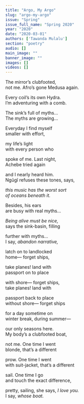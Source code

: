 ```yaml
---
title: "Argo, My Argo"
slug: "argo-my-argo"
issue: "Spring"
issue_full_name: "Spring 2020"
year: "2020"
date: "2020-03-01"
authors: ['Tawanda Mulalu']
section: "poetry"
audio: []
main_image: ""
banner_image: ""
images: []
videos: []
---
```



The mirror’s clubfooted,  
not me. Afro’s gone Medusa again.  

Every coil’s its own Hydra.  
I’m adventuring with a comb.  

The sink’s full of myths...  
The myths are growing...  

Everyday I find myself  
smaller with effort,  

my life’s light  
with every person who  

spoke of me. Last night,  
Achebe tried again  

and I nearly heard him.  
Ngũgĩ refuses these tones, says,  

*this music has the worst sort  
of oceans beneath it.*  

Besides, his ears  
are busy with real myths…  

*Being alive must be nice,*  
says the sink-basin, filling  

further with myths…  
I say, *abandon narrative,*  

latch on to landlocked  
home— forget ships,  

take planes! land with  
passport on to place  

with shore— forget ships,  
take planes! land with  

passport back to place  
without shore— forget ships  

for a day sometime on  
winter break, during summer—  

our only seasons here.  
My body’s a clubfooted boat,  

not me. One time I went  
blonde, that’s a different  

prow. One time I went  
with suit-jacket, that’s a different  

sail. One time I go  
and touch the exact difference,  

pretty, sailing, she says, *I love you.*  
I say, *whose boat.*  

